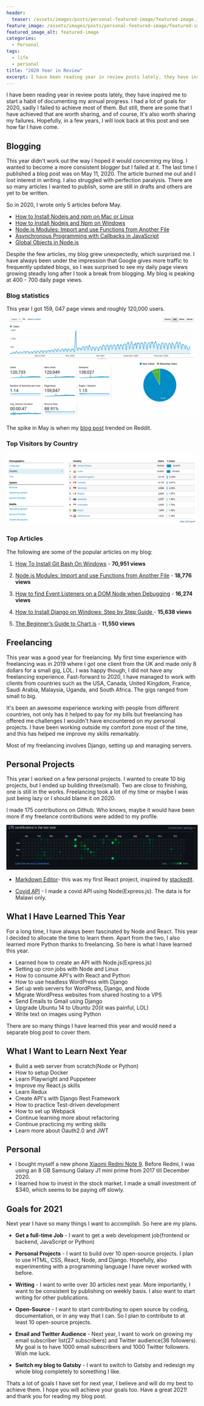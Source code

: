 ```yaml
---
header:
  teaser: /assets/images/posts/personal-featured-image/featured-image.jpg
feature_image: /assets/images/posts/personal-featured-image/featured-image.jpg
featured_image_alt: featured-image
categories:
  - Personal
tags:
  - life
  - personal
title: "2020 Year in Review"
excerpt: I have been reading year in review posts lately, they have inspired me to start a habit of documenting my annual progress.
---
```


I have been reading year in review posts lately, they have inspired me to start a habit of documenting my annual progress. I had a lot of goals for 2020, sadly I failed to achieve most of them. But still, there are some that I have achieved that are worth sharing, and of course, It's also worth sharing my failures. Hopefully, in a few years, I will look back at this post and see how far I have come.

## Blogging

This year didn't work out the way I hoped it would concerning my blog. I wanted to become a more consistent blogger but I failed at it. The last time I published a blog post was on May 11, 2020. The article burned me out and I lost interest in writing. I also struggled with perfection paralysis. There are so many articles I wanted to publish, some are still in drafts and others are yet to be written.

So in 2020, I wrote only 5 articles before May.

- [How to Install Nodejs and npm on Mac or Linux ](https://www.stanleyulili.com/node/how-to-install-node-and-npm-on-mac-or-linux/)
- [How to Install Nodejs and Npm on Windows ](https://www.stanleyulili.com/node/how-to-install-nodejs-and-npm-on-windows/)
- [Node.js Modules: Import and use Functions from Another File](https://www.stanleyulili.com/node/node-modules-import-and-use-functions-from-another-file/)
- [Asynchronous Programming with Callbacks in JavaScript](https://www.stanleyulili.com/javascript/asynchronous-programming-with-callbacks-in-javascript/)
- [Global Objects in Node.js ](https://www.stanleyulili.com/node/global-objects-in-nodejs/)

Despite the few articles, my blog grew unexpectedly, which surprised me. I have always been under the impression that Google gives more traffic to frequently updated blogs, so I was surprised to see my daily page views growing steadly long after I took a break from blogging. My blog is peaking at 400 - 700 daily page views.

### Blog statistics

This year I got 159, 047 page views and roughly 120,000 users.

![blog visitors](/assets/images/posts/2020-12-31-year-in-review/blog-stats.png)

The spike in May is when my [blog post](https://www.stanleyulili.com/javascript/asynchronous-programming-with-callbacks-in-javascript/) trended on Reddit.

### Top Visitors by Country

![blog visitors by country](/assets/images/posts/2020-12-31-year-in-review/country-stats.png)

### Top Articles

The following are some of the popular articles on my blog:

1. [How To Install Git Bash On Windows](https://www.stanleyulili.com/git/how-to-install-git-bash-on-windows/) - **70,951 views**
2. [Node.js Modules: Import and use Functions from Another File](https://www.stanleyulili.com/node/node-modules-import-and-use-functions-from-another-file/) - **18,776 views**

3. [How to find Event Listeners on a DOM Node when Debugging](https://www.stanleyulili.com/javascript/how-to-find-event-listeners-on-a-dom-node-when-debugging/) - **16,274 views**

4. [How to Install Django on Windows: Step by Step Guide ](https://www.stanleyulili.com/django/how-to-install-django-on-windows/) - **15,638 views**

5. [The Beginner’s Guide to Chart.js](https://www.stanleyulili.com/javascript/beginner-guide-to-chartjs/) - **11,550 views**

## Freelancing

This year was a good year for freelancing. My first time experience with freelancing was in 2019 where I got one client from the UK and made only 8 dollars for a small gig, LOL. I was happy though, I did not have any freelancing experience. Fast-forward to 2020, I have managed to work with clients from countries such as the USA, Canada, United Kingdom, France, Saudi Arabia, Malaysia, Uganda, and South Africa. The gigs ranged from small to big.

It's been an awesome experience working with people from different countries, not only has it helped to pay for my bills but freelancing has offered me challenges I wouldn't have encountered on my personal projects. I have been working outside my comfort zone most of the time, and this has helped me improve my skills remarkably.

Most of my freelancing involves Django, setting up and managing servers.

## Personal Projects

This year I worked on a few personal projects. I wanted to create 10 big projects, but I ended up building three(small). Two are close to finishing, one is still in the works. Freelancing took a lot of my time or maybe I was just being lazy or I should blame it on 2020.

I made 175 contributions on Github. Who knows, maybe it would have been more if my freelance contributions were added to my profile.

![Github contributions](/assets/images/posts/2020-12-31-year-in-review/github-contribs.png)

- [Markdown Editor](https://stanulilic.github.io/markdown-editor/)- this was my first React project, inspired by [stackedit](https://stackedit.io/app).

- [Covid API](https://github.com/stanulilic/mwcovid-api) - I made a covid API using Node(Express.js). The data is for Malawi only.

## What I Have Learned This Year

For a long time, I have always been fascinated by Node and React. This year I decided to allocate the time to learn them. Apart from the two, I also learned more Python thanks to freelancing. So here is what I have learned this year.

- Learned how to create an API with Node.js(Express.js)
- Setting up cron jobs with Node and Linux
- How to consume API's with React and Python
- How to use headless WordPress with Django
- Set up web servers for WordPress, Django, and Node
- Migrate WordPress websites from shared hosting to a VPS
- Send Emails to Gmail using Django
- Upgrade Ubuntu 14 to Ubuntu 20(it was painful, LOL)
- Write text on images using Python

There are so many things I have learned this year and would need a separate blog post to cover them.

## What I Want to Learn Next Year

- Build a web server from scratch(Node or Python)
- How to setup Docker
- Learn Playwright and Puppeteer
- Improve my React.js skills
- Learn Redux
- Create API's with Django Rest Framework
- How to practice Test-driven development
- How to set up Webpack
- Continue learning more about refactoring
- Continue practicing my writing skills
- Learn more about Oauth2.0 and JWT

## Personal

- I bought myself a new phone [Xiaomi Redmi Note 9](https://www.youtube.com/watch?v=RqRA3boMLPg). Before Redmi, I was using an 8 GB Samsung Galaxy J1 mini prime from 2017 till December 2020.
- I learned how to invest in the stock market. I made a small investment of $340, which seems to be paying off slowly.

## Goals for 2021

Next year I have so many things I want to accomplish. So here are my plans.

- **Get a full-time Job** - I want to get a web development job(frontend or backend, JavaScript or Python)
- **Personal Projects** - I want to build over 10 open-source projects. I plan to use HTML, CSS, React, Node, and Django. Hopefully, also experimenting with a programming language I have never worked with before.
- **Writing** - I want to write over 30 articles next year. More importantly, I want to be consistent by publishing on weekly basis. I also want to start writing for other publications.
- **Open-Source** - I want to start contributing to open source by coding, documentation, or in any way that I can. So I plan to contribute to at least 10 open-source projects.
- **Email and Twitter Audience** - Next year, I want to work on growing my email subscriber list(27 subscribers) and Twitter audience(36 followers). My goal is to have 1000 email subscribers and 1000 Twitter followers. Wish me luck.

- **Switch my blog to Gatsby** - I want to switch to Gatsby and redesign my whole blog completely to something I like.

Thats a lot of goals I have set for next year, I believe and will do my best to achieve them. I hope you will achieve your goals too. Have a great 2021! and thank you for reading my blog post.

